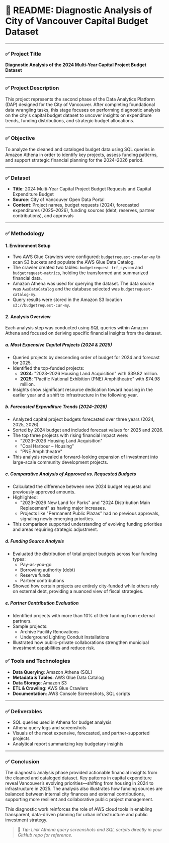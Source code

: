 # 📘 README: Diagnostic Analysis of City of Vancouver Capital Budget Dataset

---

### ✅ **Project Title**
**Diagnostic Analysis of the 2024 Multi-Year Capital Project Budget Dataset**

---

### ✅ **Project Description**
This project represents the second phase of the Data Analytics Platform (DAP) designed for the City of Vancouver. After completing foundational data wrangling tasks, this stage focuses on performing diagnostic analysis on the city's capital budget dataset to uncover insights on expenditure trends, funding distributions, and strategic budget allocations.

---

### ✅ **Objective**
To analyze the cleaned and cataloged budget data using SQL queries in Amazon Athena in order to identify key projects, assess funding patterns, and support strategic financial planning for the 2024–2026 period.

---

### ✅ **Dataset**
- **Title**: 2024 Multi-Year Capital Project Budget Requests and Capital Expenditure Budget  
- **Source**: City of Vancouver Open Data Portal  
- **Content**: Project names, budget requests (2024), forecasted expenditures (2025–2026), funding sources (debt, reserves, partner contributions), and approvals

---

### ✅ **Methodology**

#### 1. **Environment Setup**
- Two AWS Glue Crawlers were configured: `budgetrequest-crawler-my` to scan S3 buckets and populate the AWS Glue Data Catalog.
- The crawler created two tables: `budgetrequest-trf_system` and `budgetrequest-metrics`, holding the transformed and summarized financial data.
- Amazon Athena was used for querying the dataset. The data source was `AwsDataCatalog` and the database selected was `budgetrequest-catalog-my`.
- Query results were stored in the Amazon S3 location `s3://budgetrequest-cur-my`.

#### 2. **Analysis Overview**
Each analysis step was conducted using SQL queries within Amazon Athena and focused on deriving specific financial insights from the dataset.

##### a. **Most Expensive Capital Projects (2024 & 2025)**
- Queried projects by descending order of budget for 2024 and forecast for 2025.
- Identified the top-funded projects:
  - **2024**: "2023–2026 Housing Land Acquisition" with $39.82 million.
  - **2025**: "Pacific National Exhibition (PNE) Amphitheatre" with $74.98 million.
- Insights show significant resource dedication toward housing in the earlier year and a shift to infrastructure in the following year.

##### b. **Forecasted Expenditure Trends (2024–2026)**
- Analyzed capital project budgets forecasted over three years (2024, 2025, 2026).
- Sorted by 2024 budget and included forecast values for 2025 and 2026.
- The top three projects with rising financial impact were:
  - "2023–2026 Housing Land Acquisition"
  - "Coal Harbour – Housing"
  - "PNE Amphitheatre"
- This analysis revealed a forward-looking expansion of investment into large-scale community development projects.

##### c. **Comparative Analysis of Approved vs. Requested Budgets**
- Calculated the difference between new 2024 budget requests and previously approved amounts.
- Highlighted:
  - "2023–2026 New Land for Parks" and "2024 Distribution Main Replacement" as having major increases.
  - Projects like "Permanent Public Plazas" had no previous approvals, signaling newly emerging priorities.
- This comparison supported understanding of evolving funding priorities and areas requiring strategic adjustment.

##### d. **Funding Source Analysis**
- Evaluated the distribution of total project budgets across four funding types:
  - Pay-as-you-go
  - Borrowing authority (debt)
  - Reserve funds
  - Partner contributions
- Showed how certain projects are entirely city-funded while others rely on external debt, providing a nuanced view of fiscal strategies.

##### e. **Partner Contribution Evaluation**
- Identified projects with more than 10% of their funding from external partners.
- Sample projects:
  - Archive Facility Renovations
  - Underground Lighting Conduit Installations
- Illustrated how public-private collaborations strengthen municipal investment capabilities and reduce risk.

### ✅ **Tools and Technologies**
- **Data Querying**: Amazon Athena (SQL)
- **Metadata & Tables**: AWS Glue Data Catalog
- **Data Storage**: Amazon S3
- **ETL & Crawling**: AWS Glue Crawlers
- **Documentation**: AWS Console Screenshots, SQL scripts

---

### ✅ **Deliverables**
- SQL queries used in Athena for budget analysis
- Athena query logs and screenshots
- Visuals of the most expensive, forecasted, and partner-supported projects
- Analytical report summarizing key budgetary insights

---

### ✅ **Conclusion**
The diagnostic analysis phase provided actionable financial insights from the cleaned and cataloged dataset. Key patterns in capital expenditure reveal Vancouver’s evolving priorities—shifting from housing in 2024 to infrastructure in 2025. The analysis also illustrates how funding sources are balanced between internal city finances and external contributions, supporting more resilient and collaborative public project management.

This diagnostic work reinforces the role of AWS cloud tools in enabling transparent, data-driven planning for urban infrastructure and public investment strategy.

> 📌 _Tip: Link Athena query screenshots and SQL scripts directly in your GitHub repo for reference._


